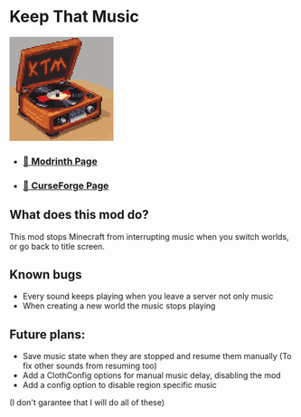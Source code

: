 # Keep That Music

![](.github/icon.png)

* ### [🔗 Modrinth Page](https://modrinth.com/mod/keepthatmusic)
* ### [🔗 CurseForge Page](https://www.curseforge.com/minecraft/mc-mods/keep-that-music)

## What does this mod do?
This mod stops Minecraft from interrupting music when you switch worlds, or go back to title screen.

## Known bugs
- Every sound keeps playing when you leave a server not only music
- When creating a new world the music stops playing

## Future plans:
- Save music state when they are stopped and resume them manually
  (To fix other sounds from resuming too)
- Add a ClothConfig options for manual music delay, disabling the mod
- Add a config option to disable region specific music

(I don't garantee that I will do all of these)
